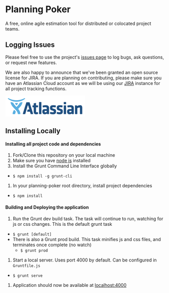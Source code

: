 # Planning Poker

A free, online agile estimation tool for distributed or colocated project teams.

## Logging Issues

Please feel free to use the project's [issues page][issues] to log bugs, ask questions, or request new features.

We are also happy to announce that we've been granted an open source license for JIRA. If you are planning on contributing, please make sure you have an Atlassian Cloud account as we will be using our [JIRA][jira] instance for all project tracking functions.

![Atlassian Logo][atlassian]

## Installing Locally

#### Installing all project code and dependencies

1. Fork/Clone this repository on your local machine
1. Make sure you have [node js][node] installed
1. Install the Grunt Command Line Interface globally
  * `$ npm install -g grunt-cli`
1. In your planning-poker root directory, install project dependencies
  * `$ npm install`

#### Building and Deploying the application

1. Run the Grunt dev build task. The task will continue to run, watching for js or css changes. This is the default grunt task
  *  `$ grunt [default]` 
  * There is also a Grunt prod build. This task minifies js and css files, and terminates once complete (no watch)
    * `$ grunt prod`
1. Start a local server. Uses port 4000 by default. Can be configured in `Gruntfile.js`
  * `$ grunt serve`
1. Application should now be available at [localhost:4000][local]


[issues]: https://github.com/thorsenty/planning-poker/issues
[jira]: https://thorsent.atlassian.net/browse/PLAN
[node]: http://nodejs.org/
[local]: http://localhost:4000/

[atlassian]: assets/images/atlassian-rgb-navy-small.png
